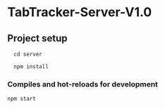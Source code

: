 # TabTracker-Server-V1.0
## Project setup
```
  cd server
```
```
  npm install
```
  

### Compiles and hot-reloads for development
```
npm start
```
